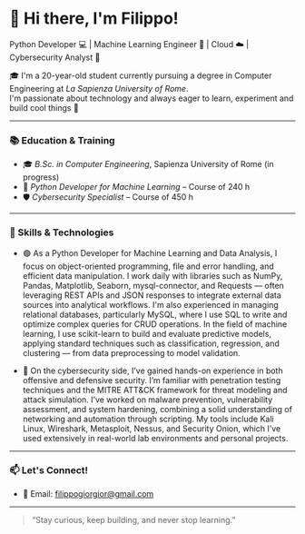 # 👋 Hi there, I'm Filippo!

Python Developer 💻 | Machine Learning Engineer 🤖 | Cloud ☁️ | Cybersecurity Analyst 🔐 

🎓 I'm a 20-year-old student currently pursuing a degree in Computer Engineering at *La Sapienza University of Rome*.  
I'm passionate about technology and always eager to learn, experiment and build cool things 🚀

---

### 📚 Education & Training
- 🎓 *B.Sc. in Computer Engineering*, Sapienza University of Rome (in progress)
- 🐍 *Python Developer for Machine Learning* – Course of 240 h
- 🛡️ *Cybersecurity Specialist* – Course of 450 h

---

### 🧠 Skills & Technologies
- 🟢 As a Python Developer for Machine Learning and Data Analysis, I focus on object-oriented programming, file and error handling, and efficient data manipulation. I work daily with libraries such as NumPy, Pandas, Matplotlib, Seaborn, mysql-connector, and Requests — often leveraging REST APIs and JSON responses to integrate external data sources into analytical workflows.
I'm also experienced in managing relational databases, particularly MySQL, where I use SQL to write and optimize complex queries for CRUD operations.
In the field of machine learning, I use scikit-learn to build and evaluate predictive models, applying standard techniques such as classification, regression, and clustering — from data preprocessing to model validation.

- 🔵 On the cybersecurity side, I’ve gained hands-on experience in both offensive and defensive security. I’m familiar with penetration testing techniques and the MITRE ATT&CK framework for threat modeling and attack simulation. I’ve worked on malware prevention, vulnerability assessment, and system hardening, combining a solid understanding of networking and automation through scripting. My tools include Kali Linux, Wireshark, Metasploit, Nessus, and Security Onion, which I’ve used extensively in real-world lab environments and personal projects.

---

### 📫 Let's Connect!
- 📧 Email: filippogiorgior@gmail.com

---

> “Stay curious, keep building, and never stop learning.”

